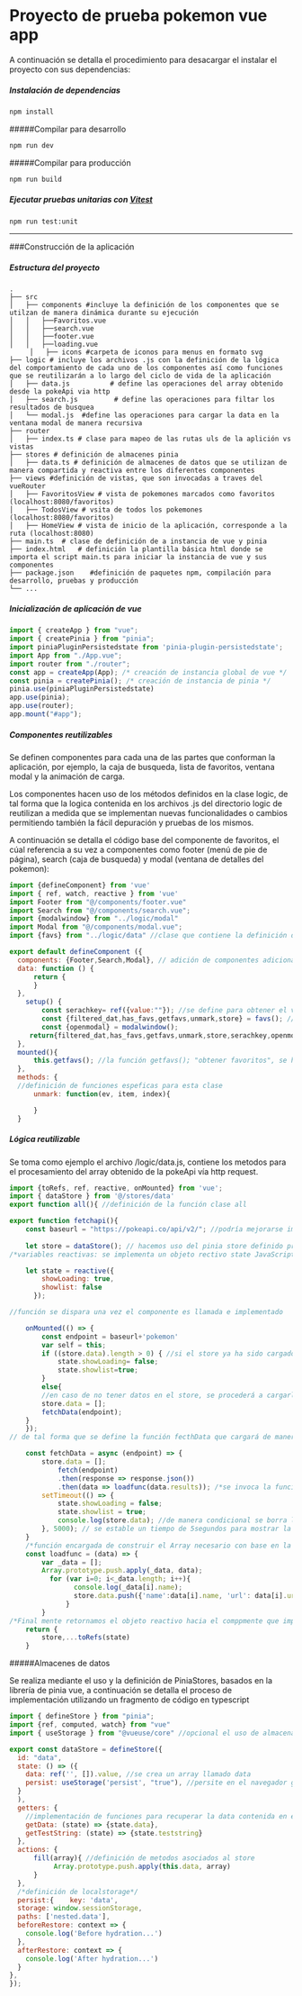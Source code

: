 # Proyecto de prueba pokemon vue app

A continuación se detalla el procedimiento para desacargar el instalar el proyecto con sus dependencias:

##### Instalación de dependencias

```sh
npm install
```

#####Compilar para desarrollo

```sh
npm run dev
```

#####Compilar para producción

```sh
npm run build
```

##### Ejecutar pruebas unitarias con [Vitest](https://vitest.dev/)

```sh
npm run test:unit
```
---
###Construcción de la aplicación
##### Estructura del proyecto
    .
    ├── src
	│   ├── components #incluye la definición de los componentes que se utilzan de manera dinámica durante su ejecución
	│   │   ├──Favoritos.vue
	│   │   ├──search.vue
	│   │   ├──footer.vue
	│   │   ├──loading.vue
		 │   ├── icons #carpeta de iconos para menus en formato svg
    ├── logic # incluye los archivos .js con la definición de la lógica del comportamiento de cada uno de los componentes así como funciones que se reutilizarán a lo largo del ciclo de vida de la aplicación
    │   ├── data.js          # define las operaciones del array obtenido desde la pokeApi via http
    │   ├── search.js         # define las operaciones para filtar los resultados de busquea
    │   └── modal.js  #define las operaciones para cargar la data en la ventana modal de manera recursiva 
	├── router
	│   ├── index.ts # clase para mapeo de las rutas uls de la aplición vs vistas
	├── stores # definición de almacenes pinia
	│   ├── data.ts # definición de almacenes de datos que se utilizan de manera compartida y reactiva entre los diferentes componentes
	├── views #definición de vistas, que son invocadas a traves del vueRouter
	│   ├── FavoritosView # vista de pokemones marcados como favoritos (localhost:8080/favoritos) 
	│   ├── TodosView # vsita de todos los pokemones (localhost:8080/favoritos) 
	│   ├── HomeView # vista de inicio de la aplicación, corresponde a la ruta (localhost:8080) 	
	├── main.ts	 # clase de definición de a instancia de vue y pinia
	├── index.html	 # definición la plantilla básica html donde se importa el script main.ts para iniciar la instancia de vue y sus componentes	
	├── package.json	#definición de paquetes npm, compilación para desarrollo, pruebas y producción
    └── ...
	
##### Inicialización de aplicación de vue
```js
import { createApp } from "vue"; 
import { createPinia } from "pinia";
import piniaPluginPersistedstate from 'pinia-plugin-persistedstate';
import App from "./App.vue";
import router from "./router";
const app = createApp(App); /* creación de instancia global de vue */ 
const pinia = createPinia(); /* creación de instancia de pinia */
pinia.use(piniaPluginPersistedstate)
app.use(pinia);
app.use(router);
app.mount("#app");
```
##### Componentes reutilizables
Se definen componentes para cada una de las partes que conforman la aplicación, por ejemplo, la caja de busqueda, lista de favoritos, ventana modal y la animación de carga.

Los componentes hacen uso de los métodos definidos en la clase logic, de tal forma que la logica contenida en los archivos .js del directorio logic de reutilizan a medida que se implementan nuevas funcionalidades o cambios permitiendo también la fácil depuración y pruebas de los mismos.

A continuación se detalla el código base del componente de favoritos, el cúal referencia a su vez a componentes como footer (menú de pie de página), search (caja de busqueda) y modal (ventana de detalles del pokemon):

```js
import {defineComponent} from 'vue'
import { ref, watch, reactive } from 'vue'
import Footer from "@/components/footer.vue"
import Search from "@/components/search.vue";
import {modalwindow} from "../logic/modal"
import Modal from "@/components/modal.vue";
import {favs} from "../logic/data" //clase que contiene la definición de la lógica base de este componente, la cual es reutilizada en diferentes componentes.

export default defineComponent ({
  components: {Footer,Search,Modal}, // adición de componentes adicionales
  data: function () {
      return {
      }
  },
    setup() {
        const serachkey= ref({value:""}); //se define para obtener el valor ingresado en la caja de busqueda
        const {filtered_dat,has_favs,getfavs,unmark,store} = favs(); //obtiene las definiciones previamente definidas  en el archivo clase logic/data.js
        const {openmodal} = modalwindow(); 
     return{filtered_dat,has_favs,getfavs,unmark,store,serachkey,openmodal} //haciendo uso de los conceptos de herencia y polimorfismo se implementan las variables y métodos que serán ejecutados por este componente 
  },
  mounted(){
      this.getfavs(); //la función getfavs(); "obtener favoritos", se hereda desde logic/data.js y se ejecuta una vez se monta el componente
  },
  methods: {
  //definición de funciones espeficas para esta clase
      unmark: function(ev, item, index){

      }
  }
```
##### Lógica reutilizable 

Se toma como ejemplo el archivo /logic/data.js, contiene los metodos para el procesamiento del array obtenido de la pokeApi vía http request. 

```js
import {toRefs, ref, reactive, onMounted} from 'vue';
import { dataStore } from '@/stores/data'
export function all(){ //definición de la función clase all

export function fetchapi(){
    const baseurl = "https://pokeapi.co/api/v2/"; //podría mejorarse implementando un store conteniendo este string
 
    let store = dataStore(); // hacemos uso del pinia store definido previamente
/*variables reactivas: se implementa un objeto rectivo state JavaScript que ejecutarán un acción en el componente que hereda está función cuando la variable cambie su valor*/

    let state = reactive({
        showLoading: true,
        showlist: false
      });

//función se dispara una vez el componente es llamada e implementado

    onMounted(() => {
        const endpoint = baseurl+'pokemon'
        var self = this;
        if ((store.data).length > 0) { //si el store ya ha sido cargado no se mostrará la pantalla de cargando sino que se mostrará directamente la lista de pokemones
            state.showLoading= false;
            state.showlist=true;
        }
        else{  
        //en caso de no tener datos en el store, se procederá a cargarlo realizando el llamado a la pokeApi
        store.data = [];
        fetchData(endpoint);
    } 
    });
// de tal forma que se define la función fecthData que cargará de manera asincrona la data y cargará el store con la data requerida

    const fetchData = async (endpoint) => {
        store.data = [];
            fetch(endpoint)
            .then(response => response.json())
            .then(data => loadfunc(data.results)); /*se invoca la función para cargar el array una vez hay respuesta de la api, se puede mejorar controlando las excepciones http 404, 501 etc*/
        setTimeout(() => {
            state.showLoading = false;
            state.showlist = true;
            console.log(store.data); //de manera condicional se borra la pantalla de cargando y se muestra la pantalla de lista
        }, 5000); // se estable un tiempo de 5segundos para mostrar la animación y retornar la data, este tiempo se ajusta a la respuesta de la PokeApi
    }
	/*función encargada de construir el Array necesario con base en la data obtenida en la respuesta GET HTTP*/
    const loadfunc = (data) => {
        var _data = [];
        Array.prototype.push.apply(_data, data);
          for (var i=0; i<_data.length; i++){
                console.log(_data[i].name);
                store.data.push({'name':data[i].name, 'url': data[i].url, 'fav':false, '_index':i})
              }
        }
/*Final mente retornamos el objeto reactivo hacia el comppmente que implementa esta función*/
    return {
        store,...toRefs(state)
    }
```
#####Almacenes de datos

Se realiza mediante el uso y la definición de PiniaStores, basados en la librería de pinia vue, a continuación se detalla el proceso de implementación utilizando un fragmento de código en typescript

```js
import { defineStore } from "pinia";
import {ref, computed, watch} from "vue"
import { useStorage } from "@vueuse/core" //opcional el uso de almacenamiento de stores en el localstorage

export const dataStore = defineStore({
  id: "data", 
  state: () => ({
    data: ref('', []).value, //se crea un array llamado data
    persist: useStorage('persist', "true"), //persite en el navegador gracias a localstorage
  }
  ),
  getters: {
    //implementación de funciones para recuperar la data contenida en el store
    getData: (state) => {state.data},
    getTestString: (state) => {state.teststring}
  },
  actions: {
      fill(array){ //definición de metodos asociados al store
           Array.prototype.push.apply(this.data, array)
      }
  },
  /*definición de localstorage*/
  persist:{    key: 'data',
  storage: window.sessionStorage,
  paths: ['nested.data'],
  beforeRestore: context => {
    console.log('Before hydration...')
  },
  afterRestore: context => {
    console.log('After hydration...')
  }
},
});

```

